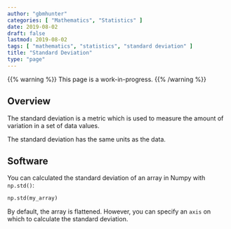 ```yaml
---
author: "gbmhunter"
categories: [ "Mathematics", "Statistics" ]
date: 2019-08-02
draft: false
lastmod: 2019-08-02
tags: [ "mathematics", "statistics", "standard deviation" ]
title: "Standard Deviation"
type: "page"
---
```


{{% warning %}}
This page is a work-in-progress.
{{% /warning %}}

## Overview

The standard deviation is a metric which is used to measure the amount of variation in a set of data values.

The standard deviation has the same units as the data.

## Software

You can calculated the standard deviation of an array in Numpy with `np.std()`:

```python
np.std(my_array)
```

By default, the array is flattened. However, you can specify an `axis` on which to calculate the standard deviation.